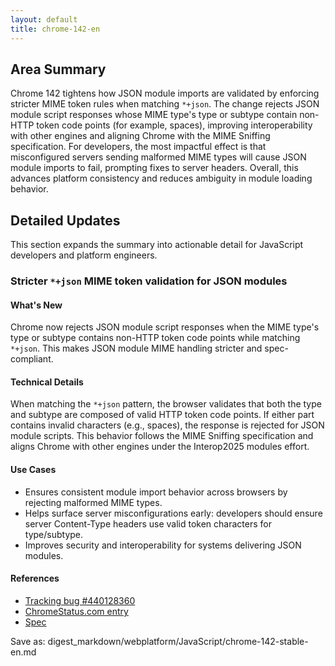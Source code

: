 ```yaml
---
layout: default
title: chrome-142-en
---
```


## Area Summary

Chrome 142 tightens how JSON module imports are validated by enforcing stricter MIME token rules when matching `*+json`. The change rejects JSON module script responses whose MIME type's type or subtype contain non-HTTP token code points (for example, spaces), improving interoperability with other engines and aligning Chrome with the MIME Sniffing specification. For developers, the most impactful effect is that misconfigured servers sending malformed MIME types will cause JSON module imports to fail, prompting fixes to server headers. Overall, this advances platform consistency and reduces ambiguity in module loading behavior.

## Detailed Updates

This section expands the summary into actionable detail for JavaScript developers and platform engineers.

### Stricter `*+json` MIME token validation for JSON modules

#### What's New
Chrome now rejects JSON module script responses when the MIME type's type or subtype contains non-HTTP token code points while matching `*+json`. This makes JSON module MIME handling stricter and spec-compliant.

#### Technical Details
When matching the `*+json` pattern, the browser validates that both the type and subtype are composed of valid HTTP token code points. If either part contains invalid characters (e.g., spaces), the response is rejected for JSON module scripts. This behavior follows the MIME Sniffing specification and aligns Chrome with other engines under the Interop2025 modules effort.

#### Use Cases
- Ensures consistent module import behavior across browsers by rejecting malformed MIME types.
- Helps surface server misconfigurations early: developers should ensure server Content-Type headers use valid token characters for type/subtype.
- Improves security and interoperability for systems delivering JSON modules.

#### References
- [Tracking bug #440128360](https://issues.chromium.org/issues/440128360)  
- [ChromeStatus.com entry](https://chromestatus.com/feature/5182756304846848)  
- [Spec](https://mimesniff.spec.whatwg.org/#parse-a-mime-type)

Save as: digest_markdown/webplatform/JavaScript/chrome-142-stable-en.md
